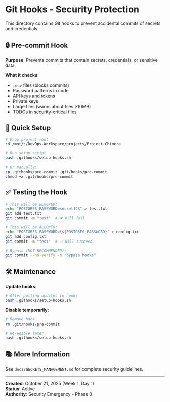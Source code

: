# Git Hooks - Security Protection

This directory contains Git hooks to prevent accidental commits of secrets and credentials.

## 🔒 Pre-commit Hook

**Purpose**: Prevents commits that contain secrets, credentials, or sensitive data.

**What it checks**:
- `.env` files (blocks commits)
- Password patterns in code
- API keys and tokens
- Private keys
- Large files (warns about files >10MB)
- TODOs in security-critical files

## 🚀 Quick Setup

```bash
# From project root
cd /mnt/c/DevOps-Workspace/projects/Project-Chimera

# Run setup script
bash .githooks/setup-hooks.sh

# Or manually:
cp .githooks/pre-commit .git/hooks/pre-commit
chmod +x .git/hooks/pre-commit
```

## ✅ Testing the Hook

```bash
# This will be BLOCKED:
echo "POSTGRES_PASSWORD=secret123" > test.txt
git add test.txt
git commit -m "test"  # ❌ Will fail

# This will be ALLOWED:
echo "POSTGRES_PASSWORD=\${POSTGRES_PASSWORD}" > config.txt
git add config.txt
git commit -m "test"  # ✅ Will succeed

# Bypass (NOT RECOMMENDED):
git commit --no-verify -m "bypass hooks"
```

## 🛠️ Maintenance

**Update hooks**:
```bash
# After pulling updates to hooks
bash .githooks/setup-hooks.sh
```

**Disable temporarily**:
```bash
# Remove hook
rm .git/hooks/pre-commit

# Re-enable later
bash .githooks/setup-hooks.sh
```

## 📚 More Information

See `docs/SECRETS_MANAGEMENT.md` for complete security guidelines.

---

**Created**: October 21, 2025 (Week 1, Day 1)  
**Status**: Active  
**Authority**: Security Emergency - Phase 0
